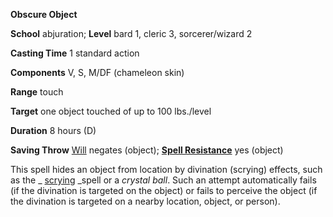  **Obscure Object**

**School** abjuration; **Level** bard 1, cleric 3, sorcerer/wizard 2

**Casting Time** 1 standard action

**Components** V, S, M/DF (chameleon skin)

**Range** touch

**Target** one object touched of up to 100 lbs./level

**Duration** 8 hours (D)

**Saving Throw** [Will](../combat#_will) negates (object); **[Spell Resistance](../glossary#_spell-resistance)** yes (object)

This spell hides an object from location by divination (scrying) effects, such as the _ [scrying](scrying#_scrying) _spell or a _crystal ball_. Such an attempt automatically fails (if the divination is targeted on the object) or fails to perceive the object (if the divination is targeted on a nearby location, object, or person).

